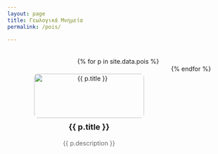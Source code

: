 ```yaml
---
layout: page
title: Γεωλογικά Μνημεία
permalink: /pois/

---
```

<div class="pois-container">
  {% for p in site.data.pois %}
    <div class="poi-box">
      <a href="{{ p.url | relative_url }}">
        <img src="{{ '/assets/images/' | relative_url }}{{ p.image }}" alt="{{ p.title }}"/>
      </a>
      <h3>{{ p.title }}</h3>
      <p>{{ p.description }}</p>
    </div>
  {% endfor %}
</div>

<style>
.pois-container {
  display: flex;
  flex-wrap: wrap;
  justify-content: space-around;
  padding: 20px;
}

.poi-box {
  width: 250px;
  margin: 20px;
  text-align: center;
}

.poi-box img {
  width: 100%;
  height: auto;
  border-radius: 8px;
}

.poi-box h3 {
  font-size: 18px;
  margin-top: 10px;
}

.poi-box p {
  font-size: 14px;
  color: #666;
}
</style>
